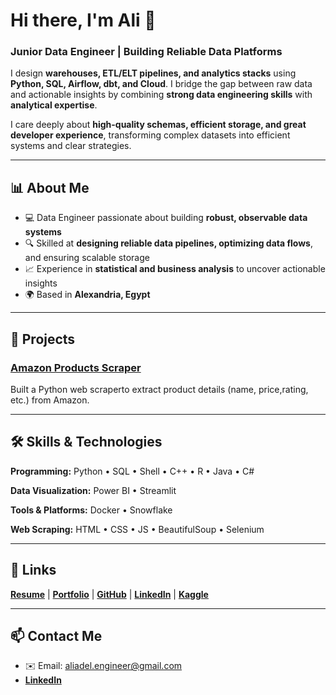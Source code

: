 # Hi there, I'm Ali 👋
### Junior Data Engineer | Building Reliable Data Platforms

I design **warehouses, ETL/ELT pipelines, and analytics stacks** using **Python, SQL, Airflow, dbt, and Cloud**. I bridge the gap between raw data and actionable insights by combining **strong data engineering skills** with **analytical expertise**.

I care deeply about **high-quality schemas, efficient storage, and great developer experience**, transforming complex datasets into efficient systems and clear strategies.

---

## 📊 About Me
- 💻 Data Engineer passionate about building **robust, observable data systems**  
- 🔍 Skilled at **designing reliable data pipelines, optimizing data flows**, and ensuring scalable storage  
- 📈 Experience in **statistical and business analysis** to uncover actionable insights  
- 🌍 Based in **Alexandria, Egypt**

---
## 🚀 Projects

### [Amazon Products Scraper](https://github.com/aliadel01/Amazon-Product-Scraper.git)
Built a Python web scraperto extract product details (name, price,rating, etc.) from
Amazon.

---

## 🛠 Skills & Technologies

**Programming:** Python • SQL • Shell • C++ • R • Java • C#  

**Data Visualization:** Power BI • Streamlit

**Tools & Platforms:** Docker • Snowflake

**Web Scraping:** HTML • CSS • JS • BeautifulSoup • Selenium  

---

## 🚀 Links
**[Resume](https://drive.google.com/file/d/1lgcOAnXMULWHmk0hSmoPj6m9LpSg4Hdx/view)** | 
**[Portfolio](https://ali-adel.netlify.app/)** | **[GitHub](https://github.com/aliadel01)** | **[LinkedIn](www.linkedin.com/in/aliadel01)** | **[Kaggle](https://www.kaggle.com/aliadel01)**  

---

## 📫 Contact Me

- ✉️ Email: aliadel.engineer@gmail.com  
- **[LinkedIn](www.linkedin.com/in/aliadel01)**


